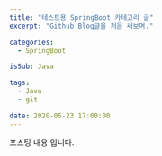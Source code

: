```yaml
---
title: "테스트용 SpringBoot 카테고리 글"
excerpt: "Github Blog글을 처음 써보며."

categories:
  - SpringBoot

isSub: Java

tags:
  - Java
  - git

date: 2020-05-23 17:00:00
---
```


포스팅 내용 입니다.

